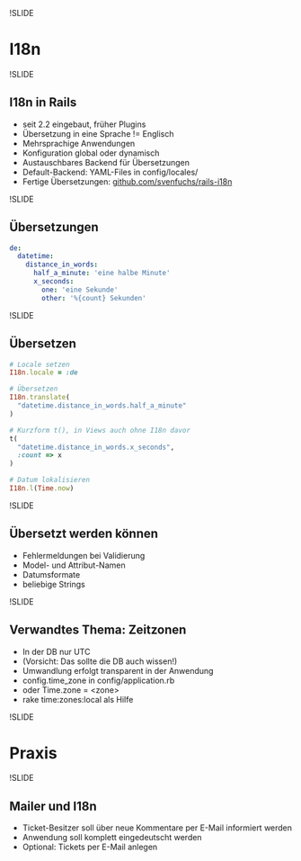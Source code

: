 !SLIDE

# I18n

!SLIDE

## I18n in Rails

-   seit 2.2 eingebaut, früher Plugins
-   Übersetzung in eine Sprache != Englisch
-   Mehrsprachige Anwendungen
-   Konfiguration global oder dynamisch
-   Austauschbares Backend für Übersetzungen
-   Default-Backend: YAML-Files in config/locales/
-   Fertige Übersetzungen:
    [github.com/svenfuchs/rails-i18n](https://github.com/svenfuchs/rails-i18n)

!SLIDE

## Übersetzungen

~~~~yaml
de:
  datetime:
    distance_in_words:
      half_a_minute: 'eine halbe Minute'
      x_seconds:
        one: 'eine Sekunde'
        other: '%{count} Sekunden'
~~~~

!SLIDE

## Übersetzen

~~~~ruby
# Locale setzen
I18n.locale = :de

# Übersetzen
I18n.translate(
  "datetime.distance_in_words.half_a_minute"
)

# Kurzform t(), in Views auch ohne I18n davor
t(
  "datetime.distance_in_words.x_seconds", 
  :count => x
)

# Datum lokalisieren
I18n.l(Time.now)
~~~~

!SLIDE

## Übersetzt werden können

-   Fehlermeldungen bei Validierung
-   Model- und Attribut-Namen
-   Datumsformate
-   beliebige Strings

!SLIDE

## Verwandtes Thema: Zeitzonen

-   In der DB nur UTC
-   (Vorsicht: Das sollte die DB auch wissen!)
-   Umwandlung erfolgt transparent in der Anwendung
-   config.time\_zone in config/application.rb
-   oder Time.zone = <zone\>
-   rake time:zones:local als Hilfe

!SLIDE

# Praxis

!SLIDE

## Mailer und I18n

-   Ticket-Besitzer soll über neue Kommentare per E-Mail informiert
    werden
-   Anwendung soll komplett eingedeutscht werden
-   Optional: Tickets per E-Mail anlegen

